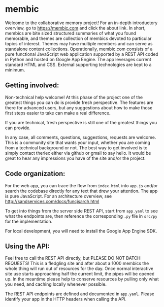 membic
======

Welcome to the collaborative memory project! For an in-depth
introductory overview, go to https://membic.com and click the about
link.  In short, membics are bite sized structured summaries of what
you found memorable, and themes are collection of membics devoted to
particular topics of interest.  Themes may have multiple members and
can serve as standalone content collections.  Operationally,
membic.com consists of a pure functional JavaScript web application
supported by a REST API coded in Python and hosted on Google App
Engine.  The app leverages current standard HTML and CSS.  External
supporting technologies are kept to a minimum.


Getting involved:
----------------

Non-technical help welcome! At this phase of the project one of the
greatest things you can do is provide fresh perspective.  The features
are there for advanced users, but any suggestions about how to make
those first steps easier to take can make a real difference.

If you are technical, fresh perspective is still one of the greatest
things you can provide.

In any case, all comments, questions, suggestions, requests are
welcome.  This is a community site that wants your input, whether you
are coming from a technical background or not.  The best way to get
involved is to simply contact theriex either via github or gmail to
say hello.  It would be great to hear any impressions you have of the
site and/or the project.


Code organization:
-----------------

For the web app, you can trace the flow from `index.html` into
`app.js` and/or search the codebase directly for any text that drew
your attention.  The app is pure JavaScript.  For an architecture
overview, see http://sandservices.com/docs/funcjsarch.html

To get into things from the server side REST API, start from
`app.yaml` to see what the endpoints are, then reference the
corresponding `.py` file in `src/py` for the implementation.

For local development, you will need to install the Google App Engine SDK.
  

Using the API:
-------------

Feel free to call the REST API directly, but PLEASE DO NOT BATCH
REQUESTS!  This is a fledgling site and after about a 1000 membics the
whole thing will run out of resources for the day.  Once normal
interactive site use starts approaching half the current limit, the
pipes will be opened up.  In the meantime please help to conserve
resources by pulling only what you need, and caching locally whenever
possible.

The REST API endpoints are defined and documented in `app.yaml`.
Please identify your app in the HTTP headers when calling the API.
